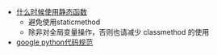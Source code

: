 - [什么时候使用静态函数](https://www.jianshu.com/p/81f14bccbeb7)
  - 避免使用staticmethod
  - 除非对全局变量操作，否则也请减少 classmethod 的使用
- [google python代码规范](https://zh-google-styleguide.readthedocs.io/en/latest/google-python-styleguide/python_language_rules/#section-11)

